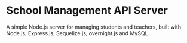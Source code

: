 # School Management API Server
A simple Node.js server for managing students and teachers, built with Node.js, Express.js, Sequelize.js, overnight.js and MySQL.


